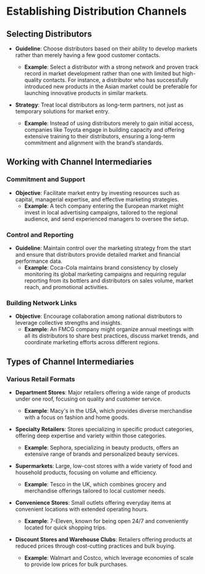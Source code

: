# Establishing Distribution Channels

## Selecting Distributors
- **Guideline**: Choose distributors based on their ability to develop markets rather than merely having a few good customer contacts.
  - **Example**: Select a distributor with a strong network and proven track record in market development rather than one with limited but high-quality contacts. For instance, a distributor who has successfully introduced new products in the Asian market could be preferable for launching innovative products in similar markets.
  
- **Strategy**: Treat local distributors as long-term partners, not just as temporary solutions for market entry.
  - **Example**: Instead of using distributors merely to gain initial access, companies like Toyota engage in building capacity and offering extensive training to their distributors, ensuring a long-term commitment and alignment with the brand’s standards.

## Working with Channel Intermediaries

### Commitment and Support
- **Objective**: Facilitate market entry by investing resources such as capital, managerial expertise, and effective marketing strategies.
  - **Example**: A tech company entering the European market might invest in local advertising campaigns, tailored to the regional audience, and send experienced managers to oversee the setup.

### Control and Reporting
- **Guideline**: Maintain control over the marketing strategy from the start and ensure that distributors provide detailed market and financial performance data.
  - **Example**: Coca-Cola maintains brand consistency by closely monitoring its global marketing campaigns and requiring regular reporting from its bottlers and distributors on sales volume, market reach, and promotional activities.

### Building Network Links
- **Objective**: Encourage collaboration among national distributors to leverage collective strengths and insights.
  - **Example**: An FMCG company might organize annual meetings with all its distributors to share best practices, discuss market trends, and coordinate marketing efforts across different regions.

## Types of Channel Intermediaries

### Various Retail Formats
- **Department Stores**: Major retailers offering a wide range of products under one roof, focusing on quality and customer service.
  - **Example**: Macy's in the USA, which provides diverse merchandise with a focus on fashion and home goods.

- **Specialty Retailers**: Stores specializing in specific product categories, offering deep expertise and variety within those categories.
  - **Example**: Sephora, specializing in beauty products, offers an extensive range of brands and personalized beauty services.

- **Supermarkets**: Large, low-cost stores with a wide variety of food and household products, focusing on volume and efficiency.
  - **Example**: Tesco in the UK, which combines grocery and merchandise offerings tailored to local customer needs.

- **Convenience Stores**: Small outlets offering everyday items at convenient locations with extended operating hours.
  - **Example**: 7-Eleven, known for being open 24/7 and conveniently located for quick shopping trips.

- **Discount Stores and Warehouse Clubs**: Retailers offering products at reduced prices through cost-cutting practices and bulk buying.
  - **Example**: Walmart and Costco, which leverage economies of scale to provide low prices for bulk purchases.
